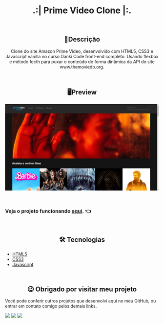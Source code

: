 <h1 align="center">.:| Prime Video Clone |:.</h1>

<br>

<h2 align="center">📖Descrição</h2>

<p align="center">Clone do site Amazon Prime Video, desenvolvido com HTML5, CSS3 e Javascript vanilla no curso Danki Code front-end completo. Usando flexbox e método fecth para puxar o conteúdo de forma dinâmica da API do site www.themoviedb.org.</p>

<br>

<h2 align="center">🖥Preview</h2>

<img src="clone.jpg" alt="Preview desktop"></img>

<br>

### Veja o projeto funcionando <a href="https://kevynfirst.github.io/primevideo-clone">aqui</a>. 👈

<br>

<h2 align="center">🛠 Tecnologias</h2>

- [HTML5](https://html.com/)
- [CSS3](https://developer.mozilla.org/pt-BR/docs/Web/CSS)
- [Javascript](https://www.javascript.com)

<br>

<h2 align="center">😉 Obrigado por visitar meu projeto</h2>
<p>Você pode conferir outros projetos que desenvolvi aqui no meu GitHub, ou entrar em contato comigo pelos demais links.</p>

<a href = "mailto:kevynfirst@gmail.com"><img src="https://img.shields.io/badge/-Gmail-%23333?style=for-the-badge&logo=gmail&logoColor=white" target="_blank"></a>
<a href="https://instagram.com/kevynfirst" target="_blank"><img src="https://img.shields.io/badge/-Instagram-%23E4405F?style=for-the-badge&logo=instagram&logoColor=white" target="_blank"></a>
<a href="https://www.linkedin.com/in/kevynfirst" target="_blank"><img src="https://img.shields.io/badge/-LinkedIn-%230077B5?style=for-the-badge&logo=linkedin&logoColor=white" target="_blank"></a>
